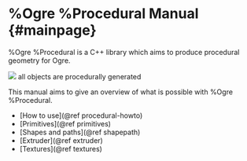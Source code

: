 %Ogre %Procedural Manual {#mainpage}
======================

%Ogre %Procedural is a C++ library which aims to produce procedural geometry for Ogre.

![](Extrusion.jpg) all objects are procedurally generated

This manual aims to give an overview of what is possible with %Ogre %Procedural.

* [How to use](@ref procedural-howto)
* [Primitives](@ref primitives)
* [Shapes and paths](@ref shapepath)
* [Extruder](@ref extruder)
* [Textures](@ref textures)